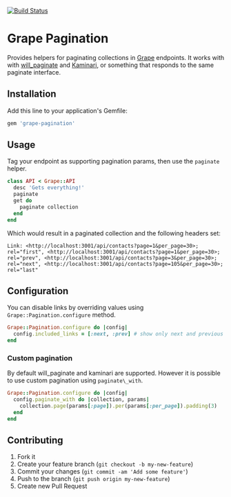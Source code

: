 [![Build Status](https://travis-ci.org/vyorkin-forks/grape-pagination.svg)](https://travis-ci.org/vyorkin-forks/grape-pagination)

# Grape Pagination

Provides helpers for paginating collections in [Grape](https://github.com/intridea/grape)
endpoints. It works with with [will\_paginate](https://github.com/mislav/will_paginate) and [Kaminari](https://github.com/amatsuda/kaminari), or something that responds to the same paginate interface.

## Installation

Add this line to your application's Gemfile:

```ruby
gem 'grape-pagination'
```

## Usage

Tag your endpoint as supporting pagination params, then use the `paginate`
helper.

```ruby
class API < Grape::API
  desc 'Gets everything!'
  paginate
  get do
    paginate collection
  end
end
```

Which would result in a paginated collection and the following headers set:

```
Link: <http://localhost:3001/api/contacts?page=1&per_page=30>; rel="first", <http://localhost:3001/api/contacts?page=1&per_page=30>; rel="prev", <http://localhost:3001/api/contacts?page=3&per_page=30>; rel="next", <http://localhost:3001/api/contacts?page=105&per_page=30>; rel="last"
```
## Configuration

You can disable links by overriding values using `Grape::Pagination.configure` method.

```ruby
Grape::Pagination.configure do |config|                    
  config.included_links = [:next, :prev] # show only next and previous links
end   

```

### Custom pagination

By default will\_paginate and kaminari are supported. However it is possible to use custom pagination using `paginate\_with`.

```ruby
Grape::Pagination.configure do |config|                      
  config.paginate_with do |collection, params|             
    collection.page(params[:page]).per(params[:per_page]).padding(3)  
  end
end   

```

## Contributing

1. Fork it
2. Create your feature branch (`git checkout -b my-new-feature`)
3. Commit your changes (`git commit -am 'Add some feature'`)
4. Push to the branch (`git push origin my-new-feature`)
5. Create new Pull Request
